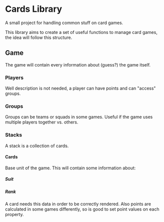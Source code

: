 # Cards Library

A small project for handling common stuff on card games.

This library aims to create a set of useful functions to manage card games, the idea will follow this structure.

## Game

The game will contain every information about (guess?) the game itself.

### Players

Well description is not needed, a player can have points and can "access" groups.

### Groups

Groups can be teams or squads in some games. Useful if the game uses multiple players together vs. others.

### Stacks

A stack is a collection of cards.

#### Cards

Base unit of the game. This will contain some information about:

##### Suit
##### Rank

A card needs this data in order to be correctly rendered.
Also points are calculated in some games differently, so is good to set point values on each property.